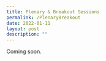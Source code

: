 ```yaml
---
title: Plenary & Breakout Sessions
permalink: /PlenaryBreakout
date: 2022-01-11
layout: post
description: ""
---
```

Coming soon.